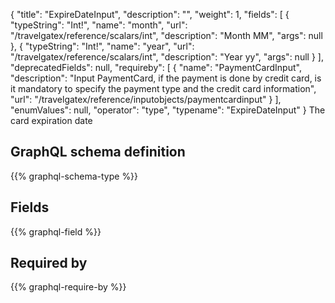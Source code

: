 {
  "title": "ExpireDateInput",
  "description": "",
  "weight": 1,
  "fields": [
    {
      "typeString": "Int!",
      "name": "month",
      "url": "/travelgatex/reference/scalars/int",
      "description": "Month MM",
      "args": null
    },
    {
      "typeString": "Int!",
      "name": "year",
      "url": "/travelgatex/reference/scalars/int",
      "description": "Year yy",
      "args": null
    }
  ],
  "deprecatedFields": null,
  "requireby": [
    {
      "name": "PaymentCardInput",
      "description": "Input PaymentCard, if the payment is done by credit card, is it mandatory to specify the payment type and the credit card information",
      "url": "/travelgatex/reference/inputobjects/paymentcardinput"
    }
  ],
  "enumValues": null,
  "operator": "type",
  "typename": "ExpireDateInput"
}
The card expiration date
## GraphQL schema definition

{{% graphql-schema-type %}}

## Fields

{{% graphql-field %}}

## Required by

{{% graphql-require-by %}}
